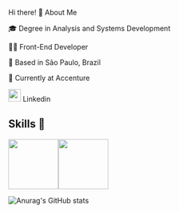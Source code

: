Hi there! 👋
About Me

🎓 Degree in Analysis and Systems Development

👨‍💻 Front-End Developer

📍 Based in São Paulo, Brazil

💼 Currently at Accenture

<a href="https://www.linkedin.com/in/diego-melo99xz/" style="text-decoration: none;"> <img src="https://cdn.jsdelivr.net/gh/devicons/devicon@latest/icons/linkedin/linkedin-original.svg" width="25"/> Linkedin </a>

## Skills 🚀
<img src="https://cdn.jsdelivr.net/gh/devicons/devicon@latest/icons/microsoftsqlserver/microsoftsqlserver-plain-wordmark.svg" width="100" /><img src="https://cdn.jsdelivr.net/gh/devicons/devicon@latest/icons/googlecloud/googlecloud-original.svg" width="100" />
 


![Anurag's GitHub stats](https://github-readme-stats.vercel.app/api?username=diego99xz&show_icons=true&theme=dark)
